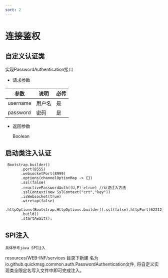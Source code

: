 ```yaml
---
sort: 2
---
```


# 连接鉴权

## 自定义认证类

实现PasswordAuthentication接口

- 请求参数

|  参数   | 说明  | 必传  |
|  ----  | ----  |----  |
| username  | 用户名 |是 |
| password  | 密码 |是 |


- 返回参数
 
  Boolean


## 启动类注入认证

```
 Bootstrap.builder()
       .port(8555)
       .websocketPort(8999)
       .options(channelOptionMap -> {})
       .ssl(false)
       .reactivePasswordAuth((U,P)->true) //认证注入方法
       .sslContext(new SslContext("crt","key"))
       .isWebsocket(true)
       .wiretap(false)
       .httpOptions(Bootstrap.HttpOptions.builder().ssl(false).httpPort(62212).accessLog(true).build())
       .build()
       .startAwait();
```

##  SPI注入

`具体参考java SPI注入`

resources/WEB-INF/services 目录下新建
名为io.github.quickmsg.common.auth.PasswordAuthentication文件,
将自定义实现类全限定名写入文件中即可完成注入。



